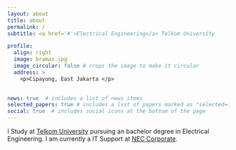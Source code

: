 ```yaml
---
layout: about
title: about
permalink: /
subtitle: <a href='#'>Electrical Engineering</a> Telkom University

profile:
  align: right
  image: bramas.jpg
  image_circular: false # crops the image to make it circular
  address: >
    <p>Cipayung, East Jakarta </p>
    

news: true  # includes a list of news items
selected_papers: true # includes a list of papers marked as "selected={true}"
social: true  # includes social icons at the bottom of the page
---
```


I Study at [Telkom University](https://telkomuniversity.ac.id/) pursuing an bachelor degree in Electrical Engineering. I am currently a IT Support at [NEC Corporate](https://id.nec.com/).  
